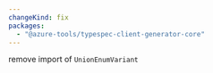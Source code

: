 ```yaml
---
changeKind: fix
packages:
  - "@azure-tools/typespec-client-generator-core"
---
```


remove import of `UnionEnumVariant`